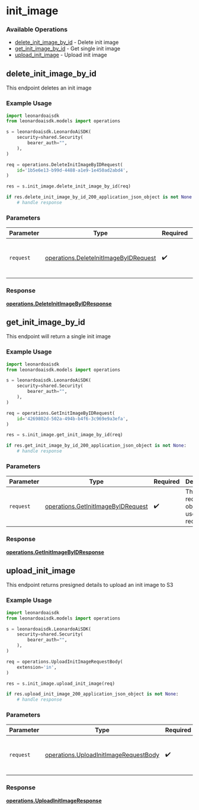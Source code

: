 # init_image

### Available Operations

* [delete_init_image_by_id](#delete_init_image_by_id) - Delete init image
* [get_init_image_by_id](#get_init_image_by_id) - Get single init image
* [upload_init_image](#upload_init_image) - Upload init image

## delete_init_image_by_id

This endpoint deletes an init image

### Example Usage

```python
import leonardoaisdk
from leonardoaisdk.models import operations

s = leonardoaisdk.LeonardoAiSDK(
    security=shared.Security(
        bearer_auth="",
    ),
)

req = operations.DeleteInitImageByIDRequest(
    id='1b5e6e13-b99d-4488-a1e9-1e450ad2abd4',
)

res = s.init_image.delete_init_image_by_id(req)

if res.delete_init_image_by_id_200_application_json_object is not None:
    # handle response
```

### Parameters

| Parameter                                                                                      | Type                                                                                           | Required                                                                                       | Description                                                                                    |
| ---------------------------------------------------------------------------------------------- | ---------------------------------------------------------------------------------------------- | ---------------------------------------------------------------------------------------------- | ---------------------------------------------------------------------------------------------- |
| `request`                                                                                      | [operations.DeleteInitImageByIDRequest](../../models/operations/deleteinitimagebyidrequest.md) | :heavy_check_mark:                                                                             | The request object to use for the request.                                                     |


### Response

**[operations.DeleteInitImageByIDResponse](../../models/operations/deleteinitimagebyidresponse.md)**


## get_init_image_by_id

This endpoint will return a single init image

### Example Usage

```python
import leonardoaisdk
from leonardoaisdk.models import operations

s = leonardoaisdk.LeonardoAiSDK(
    security=shared.Security(
        bearer_auth="",
    ),
)

req = operations.GetInitImageByIDRequest(
    id='4269802d-502a-494b-b4f6-3c969e9a3efa',
)

res = s.init_image.get_init_image_by_id(req)

if res.get_init_image_by_id_200_application_json_object is not None:
    # handle response
```

### Parameters

| Parameter                                                                                | Type                                                                                     | Required                                                                                 | Description                                                                              |
| ---------------------------------------------------------------------------------------- | ---------------------------------------------------------------------------------------- | ---------------------------------------------------------------------------------------- | ---------------------------------------------------------------------------------------- |
| `request`                                                                                | [operations.GetInitImageByIDRequest](../../models/operations/getinitimagebyidrequest.md) | :heavy_check_mark:                                                                       | The request object to use for the request.                                               |


### Response

**[operations.GetInitImageByIDResponse](../../models/operations/getinitimagebyidresponse.md)**


## upload_init_image

This endpoint returns presigned details to upload an init image to S3

### Example Usage

```python
import leonardoaisdk
from leonardoaisdk.models import operations

s = leonardoaisdk.LeonardoAiSDK(
    security=shared.Security(
        bearer_auth="",
    ),
)

req = operations.UploadInitImageRequestBody(
    extension='in',
)

res = s.init_image.upload_init_image(req)

if res.upload_init_image_200_application_json_object is not None:
    # handle response
```

### Parameters

| Parameter                                                                                      | Type                                                                                           | Required                                                                                       | Description                                                                                    |
| ---------------------------------------------------------------------------------------------- | ---------------------------------------------------------------------------------------------- | ---------------------------------------------------------------------------------------------- | ---------------------------------------------------------------------------------------------- |
| `request`                                                                                      | [operations.UploadInitImageRequestBody](../../models/operations/uploadinitimagerequestbody.md) | :heavy_check_mark:                                                                             | The request object to use for the request.                                                     |


### Response

**[operations.UploadInitImageResponse](../../models/operations/uploadinitimageresponse.md)**

